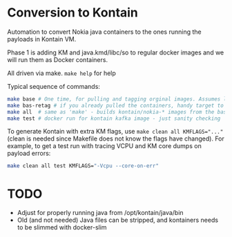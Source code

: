 # Conversion to Kontain

Automation to convert Nokia java containers to the ones running the payloads in Kontain VM.

Phase 1 is adding KM and java.kmd/libc/so to regular docker images and we will run them as Docker containers.

All driven via make. `make help` for help

Typical sequence of commands:

```bash
make base # One time, for pulling and tagging orginal images. Assumes login.
make bas-retag # if you already pulled the containers, handy target to prep them for 'make all'
make all  # same as 'make' - builds kontain/nokia-* images from the base ones
make test # docker run for kontain kafka image - just sanity checking
```

To generate Kontain with extra KM flags, use `make clean all KMFLAGS="..."` (clean is needed since Makefile does not know the flags have changed).
For example, to get a test run with tracing VCPU and KM core dumps on payload errors:

```bash
make clean all test KMFLAGS="-Vcpu --core-on-err"
```

# TODO

* Adjust for properly running java from /opt/kontain/java/bin
* Old (and not needed) Java files can be stripped, and kontainers needs to be slimmed with docker-slim
